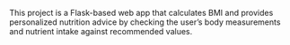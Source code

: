 This project is a Flask-based web app that calculates BMI and provides personalized nutrition advice by checking the user’s body measurements and nutrient intake against recommended values.
